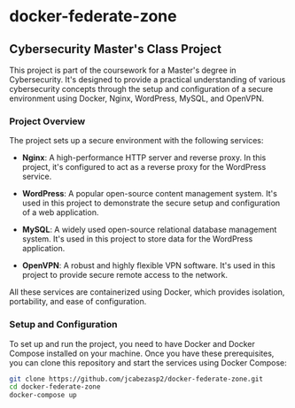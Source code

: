 # docker-federate-zone

## Cybersecurity Master's Class Project

This project is part of the coursework for a Master's degree in Cybersecurity. It's designed to provide a practical understanding of various cybersecurity concepts through the setup and configuration of a secure environment using Docker, Nginx, WordPress, MySQL, and OpenVPN.

### Project Overview

The project sets up a secure environment with the following services:

- **Nginx**: A high-performance HTTP server and reverse proxy. In this project, it's configured to act as a reverse proxy for the WordPress service.

- **WordPress**: A popular open-source content management system. It's used in this project to demonstrate the secure setup and configuration of a web application.

- **MySQL**: A widely used open-source relational database management system. It's used in this project to store data for the WordPress application.

- **OpenVPN**: A robust and highly flexible VPN software. It's used in this project to provide secure remote access to the network.

All these services are containerized using Docker, which provides isolation, portability, and ease of configuration.

### Setup and Configuration

To set up and run the project, you need to have Docker and Docker Compose installed on your machine. Once you have these prerequisites, you can clone this repository and start the services using Docker Compose:

```bash
git clone https://github.com/jcabezasp2/docker-federate-zone.git
cd docker-federate-zone
docker-compose up
